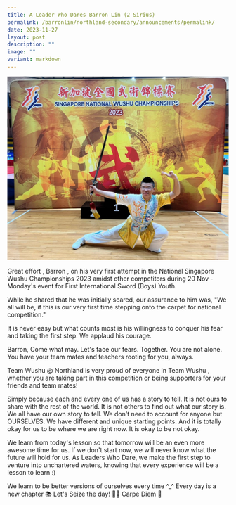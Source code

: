 ```yaml
---
title: A Leader Who Dares Barron Lin (2 Sirius)
permalink: /barronlin/northland-secondary/announcements/permalink/
date: 2023-11-27
layout: post
description: ""
image: ""
variant: markdown
---
```

![](/images/WhatsApp_Image_2023_11_23_at_12_23_06_PM.jpeg)

Great effort , Barron , on his very first attempt in the National Singapore Wushu Championships 2023 amidst other competitors during 20 Nov - Monday's event for First International Sword (Boys) Youth.

While he shared that he was initially scared, our assurance to him was, "We all will be, if this is our very first time stepping onto the carpet for national competition."

It is never easy but what counts most is his willingness to conquer his fear and taking the first step. We applaud his courage.

Barron,
Come what may.
Let's face our fears.
Together.
You are not alone.
You have your team mates and teachers rooting for you, always.

Team Wushu @ Northland is very proud of everyone in Team Wushu , whether you are taking part in this competition or being supporters for your friends and team mates!

Simply because each and every one of us has a story to tell. It is not ours to share with the rest of the world.
It is not others to find out what our story is. We all have our own story to tell. We don't need to account for anyone but OURSELVES. We have different and unique starting points. And it is totally okay for us to be where we are right now. It is okay to be not okay.

We learn from today's lesson so that tomorrow will be an even more awesome time for us. If we don't start now, we will never know what the future will hold for us. As Leaders Who Dare, we make the first step to venture into unchartered waters, knowing that every experience will be a lesson to learn :)

We learn to be better versions of ourselves every time ^_^
Every day is a new chapter 📚
Let's Seize the day! 💪🏼
Carpe Diem 🌈
